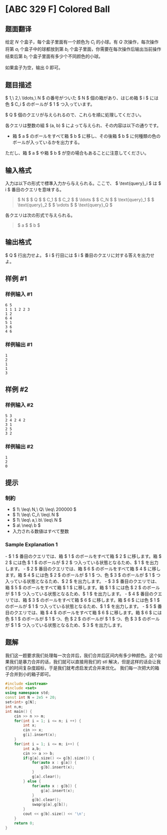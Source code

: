 # [ABC 329 F] Colored Ball

## 题面翻译

给定 $N$ 个盒子，每个盒子里面有一个颜色为 $C_i$ 的小球。有 $Q$ 次操作，每次操作将第 $a_i$ 个盒子中的球都放到第 $b_i$ 个盒子里面，你需要在每次操作后输出当前操作结束后第 $b_i$ 个盒子里面有多少个不同颜色的小球。

如果盒子为空，输出 $0$ 即可。

## 题目描述

[problemUrl]: https://atcoder.jp/contests/abc329/tasks/abc329_f

$ 1,\ 2,\ \ldots,\ N $ の番号がついた $ N $ 個の箱があり、はじめ箱 $ i $ には色 $ C_i $ のボールが $ 1 $ つ入っています。

$ Q $ 個のクエリが与えられるので、これらを順に処理してください。

各クエリは整数の組 $ (a, b) $ によって与えられ、その内容は以下の通りです。

- 箱 $ a $ のボールをすべて箱 $ b $ に移し、その後箱 $ b $ に何種類の色のボールが入っているかを出力する。
 
ただし、箱 $ a $ や箱 $ b $ が空の場合もあることに注意してください。

## 输入格式

入力は以下の形式で標準入力から与えられる。ここで、 $ \text{query}_i $ は $ i $ 番目のクエリを意味する。

> $ N $ $ Q $ $ C_1 $ $ C_2 $ $ \ldots $ $ C_N $ $ \text{query}_1 $ $ \text{query}_2 $ $ \vdots $ $ \text{query}_Q $

各クエリは次の形式で与えられる。

> $ a $ $ b $

## 输出格式

$ Q $ 行出力せよ。 $ i $ 行目には $ i $ 番目のクエリに対する答えを出力せよ。

## 样例 #1

### 样例输入 #1

```
6 5
1 1 1 2 2 3
1 2
6 4
5 1
3 6
4 6
```

### 样例输出 #1

```
1
2
1
1
3
```

## 样例 #2

### 样例输入 #2

```
5 3
2 4 2 4 2
3 1
2 5
3 2
```

### 样例输出 #2

```
1
2
0
```

## 提示

### 制約

- $ 1\ \leq\ N,\ Q\ \leq\ 200000 $
- $ 1\ \leq\ C_i\ \leq\ N $
- $ 1\ \leq\ a,\ b\ \leq\ N $
- $ a\ \neq\ b $
- 入力される数値はすべて整数
 
### Sample Explanation 1

\- $ 1 $ 番目のクエリでは、箱 $ 1 $ のボールをすべて箱 $ 2 $ に移します。箱 $ 2 $ には色 $ 1 $ のボールが $ 2 $ つ入っている状態となるため、$ 1 $ を出力します。 - $ 2 $ 番目のクエリでは、箱 $ 6 $ のボールをすべて箱 $ 4 $ に移します。箱 $ 4 $ には色 $ 2 $ のボールが $ 1 $ つ、色 $ 3 $ のボールが $ 1 $ つ入っている状態となるため、$ 2 $ を出力します。 - $ 3 $ 番目のクエリでは、箱 $ 5 $ のボールをすべて箱 $ 1 $ に移します。箱 $ 1 $ には色 $ 2 $ のボールが $ 1 $ つ入っている状態となるため、$ 1 $ を出力します。 - $ 4 $ 番目のクエリでは、箱 $ 3 $ のボールをすべて箱 $ 6 $ に移します。箱 $ 6 $ には色 $ 1 $ のボールが $ 1 $ つ入っている状態となるため、$ 1 $ を出力します。 - $ 5 $ 番目のクエリでは、箱 $ 4 $ のボールをすべて箱 $ 6 $ に移します。箱 $ 6 $ には色 $ 1 $ のボールが $ 1 $ つ、色 $ 2 $ のボールが $ 1 $ つ、色 $ 3 $ のボールが $ 1 $ つ入っている状態となるため、$ 3 $ を出力します。

## 题解
我们这一题要求我们处理每一次合并后，我们合并后区间内有多少种颜色。这个如果我们是暴力合并的话，我们就可以直接用我们的 stl 解决，但是这样的话会让我们的时间复杂度超标，于是我们就考虑启发式合并来优化。
我们每一次把大的箱子合并到小的箱子即可。
```cpp
#include <iostream>
#include <set>
using namespace std;
const int N = 2e5 + 20;
set<int> g[N];
int n,m;
int main() {
    cin >> n >> m;
    for(int i = 1; i <= n; i ++) {
        int x;
        cin >> x;
        g[i].insert(x);
    }
    for(int i = 1; i <= m; i++) {
        int a,b;
        cin >> a >> b;
        if(g[a].size() <= g[b].size()) {
            for(auto x : g[a]) {
                g[b].insert(x);
            }
            g[a].clear();
        } else {
            for(auto x : g[b]) {
                g[a].insert(x);
            }
            g[b].clear();
            swap(g[a],g[b]);
        }
        cout << g[b].size() << '\n';
    }
    return 0;
}
```